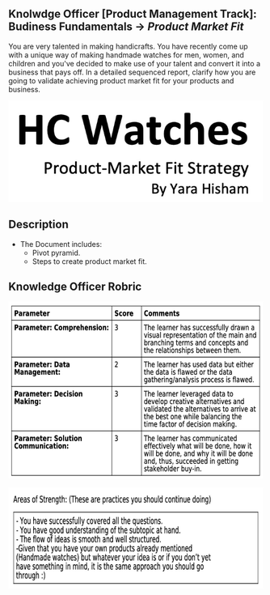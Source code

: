 ## Knolwdge Officer [Product Management Track]: Budiness Fundamentals -> _Product Market Fit_
You are very talented in making handicrafts. You have recently come up with a unique way of making handmade watches for men, women, and children and you've decided to make use of your talent and convert it into a business that pays off. In a detailed sequenced report, clarify how you are going to validate achieving product market fit for your products and business.

<p align="center">
<img src="https://github.com/yarahisham/HC_Watches_CaseStudy_Product_Market_Fit/blob/main/Images/Screen%20Shot%202021-04-27%20at%207.46.26%20PM.jpg" alt="alt text" width="700" height="200" >
</p>

## Description
- The Document includes:
  - Pivot pyramid.
  - Steps to create product market fit.

## Knowledge Officer Robric
<p align="center">
<img src="https://github.com/yarahisham/HC_Watches_CaseStudy_Product_Market_Fit/blob/main/Images/Screen%20Shot%202021-04-27%20at%207.47.31%20PM.jpg" alt="alt text" width="700" height="350" >
</p>

<p align="center">
<img src="https://github.com/yarahisham/HC_Watches_CaseStudy_Product_Market_Fit/blob/main/Images/Screen%20Shot%202021-04-27%20at%207.47.41%20PM.jpg" alt="alt text" width="700" height="200" >
</p>
